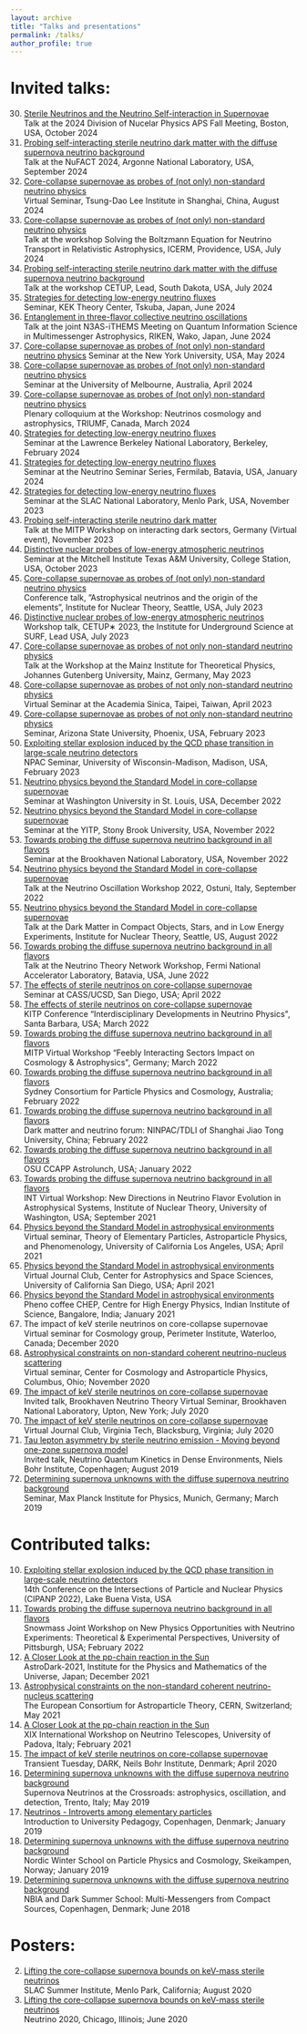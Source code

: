 ```yaml
---
layout: archive
title: "Talks and presentations"
permalink: /talks/
author_profile: true
---
```



<!---
Upcoming talks:
=====
* 
--->


Invited talks:
======


30. [Sterile Neutrinos and the Neutrino Self-interaction in Supernovae](https://meetings.aps.org/Meeting/DNP24/Session/P06) <br/>
    Talk at the 2024 Division of Nucelar Physics APS Fall Meeting, Boston, USA, October 2024
29. [Probing self-interacting sterile neutrino dark matter with the diffuse supernova neutrino background](https://indico.fnal.gov/event/63406/contributions/297915/attachments/181753/249336/Suliga.pdf) <br/>
    Talk at the NuFACT 2024, Argonne National Laboratory, USA, September 2024 
28. [Core-collapse supernovae as probes of (not only) non-standard neutrino physics](https://indico-tdli.sjtu.edu.cn/event/2610/) <br/>
    Virtual Seminar, Tsung-Dao Lee Institute in Shanghai, China, August 2024
27. [Core-collapse supernovae as probes of (not only) non-standard neutrino physics](https://app.icerm.brown.edu/assets/468/7303/7303_4630_Suliga_071120241400_Slides.pdf) <br/>
    Talk at the workshop Solving the Boltzmann Equation for Neutrino Transport in Relativistic Astrophysics, ICERM, Providence, USA, July 2024
26. [Probing self-interacting sterile neutrino dark matter with the diffuse supernova neutrino background](https://indico.sanfordlab.org/event/69/contributions/1425/attachments/875/2170/Suliga.pdf)<br/>
    Talk at the workshop CETUP, Lead, South Dakota, USA, July 2024        
25. [Strategies for detecting low-energy neutrino fluxes](1) <br/>
    Seminar, KEK Theory Center, Tskuba, Japan, June 2024    
24. [Entanglement in three-flavor collective neutrino oscillations](https://agenda.hep.wisc.edu/event/2191/) <br/>
    Talk at the joint N3AS-iTHEMS Meeting on Quantum Information Science in Multimessenger Astrophysics, RIKEN, Wako, Japan, June 2024
23. [Core-collapse supernovae as probes of (not only) non-standard neutrino physics](https://physics.nyu.edu/videos.html?id=7158&year=0&)
    Seminar at the New York University, USA, May 2024
22. [Core-collapse supernovae as probes of (not only) non-standard neutrino physics](https://particletheory.science.unimelb.edu.au/2024/02/26/anna-suliga-uc-berkeley/) <br/>
    Seminar at the University of Melbourne, Australia, April 2024
21. [Core-collapse supernovae as probes of (not only) non-standard neutrino physics](https://indico.triumf.ca/event/439/contributions/4952/) <br/>
    Plenary colloquium at the Workshop: Neutrinos cosmology and astrophysics, TRIUMF, Canada, March 2024
20. [Strategies for detecting low-energy neutrino fluxes]() <br/>
    Seminar at the Lawrence Berkeley National Laboratory, Berkeley, February 2024
19. [Strategies for detecting low-energy neutrino fluxes](https://indico.fnal.gov/event/62595/) <br/>
    Seminar at the Neutrino Seminar Series, Fermilab, Batavia, USA, January 2024
18. [Strategies for detecting low-energy neutrino fluxes](https://theory.slac.stanford.edu/events/2023-10-24-strategies-detecting-low-energy-neutrino-fluxes-anna-suliga-ucsd) <br/>
    Seminar at the SLAC National Laboratory, Menlo Park, USA, November 2023
17. [Probing self-interacting sterile neutrino dark matter](https://annaannafs.github.io/files/Suliga_MITP_V_2023.pdf) <br/>
    Talk at the MITP Workshop on interacting dark sectors, Germany (Virtual event), November 2023
16. [Distinctive nuclear probes of low-energy atmospheric neutrinos](https://physics.tamu.edu/events/tba-190/) <br/>
    Seminar at the Mitchell Institute Texas A&M University, College Station, USA, October 2023
15. [Core-collapse supernovae as probes of (not only) non-standard neutrino physics](https://indico.sanfordlab.org/event/53/timetable/20230710) <br/>
    Conference talk, ”Astrophysical neutrinos and the origin of the elements”, Institute for Nuclear Theory, Seattle, USA, July 2023
14. [Distinctive nuclear probes of low-energy atmospheric neutrinos](https://indico.sanfordlab.org/event/53/timetable/20230710) <br/>
    Workshop talk, CETUP∗ 2023, the Institute for Underground Science at SURF, Lead USA, July 2023
13. [Core-collapse supernovae as probes of not only non-standard neutrino physics](https://indico.mitp.uni-mainz.de/event/317/) <br/>
    Talk at the Workshop at the Mainz Institute for Theoretical Physics, Johannes Gutenberg University, Mainz, Germany, May 2023
12. [Core-collapse supernovae as probes of not only non-standard neutrino physics](https://www.phys.sinica.edu.tw/lecture_en.php?lecture=seminar&eng=T) <br/>
    Virtual Seminar at the Academia Sinica, Taipei, Taiwan, April 2023
11. [Core-collapse supernovae as probes of not only non-standard neutrino physics](https://cosmology.asu.edu/content/cosmology-seminar-wednesday) <br/>
    Seminar, Arizona State University, Phoenix, USA, February 2023
24. [Exploiting stellar explosion induced by the QCD phase transition in large-scale neutrino detectors](https://physics.wustl.edu/events/physics-theory-seminar-anna-suliga-supernovae-probes-neutrino-physics) <br/> 
    NPAC Seminar, University of Wisconsin-Madison, Madison, USA, February 2023
23. [Neutrino physics beyond the Standard Model in core-collapse supernovae](https://physics.wustl.edu/events/physics-theory-seminar-anna-suliga-supernovae-probes-neutrino-physics) <br/> 
    Seminar at Washington University in St. Louis, USA, December 2022
22. [Neutrino physics beyond the Standard Model in core-collapse supernovae](https://annaannafs.github.io/files/Suliga-CASS-UCSD.pdf) <br/>
	Seminar at the YITP, Stony Brook University, USA, November 2022
21. [Towards probing the diffuse supernova neutrino background in all flavors](https://annaannafs.github.io/files/Suliga-CASS-UCSD.pdf) <br/>
	Seminar at the Brookhaven National Laboratory, USA, November 2022
20. [Neutrino physics beyond the Standard Model in core-collapse supernovae](https://annaannafs.github.io/files/Suliga-CASS-UCSD.pdf) <br/>
	Talk at the Neutrino Oscillation Workshop 2022, Ostuni, Italy, September 2022
19. [Neutrino physics beyond the Standard Model in core-collapse supernovae](https://annaannafs.github.io/files/Suliga-CASS-UCSD.pdf) <br/>
	Talk at the Dark Matter in Compact Objects, Stars, and in Low Energy Experiments, Institute for Nuclear Theory, Seattle, US, August 2022
17. [Towards probing the diffuse supernova neutrino background in all flavors](https://annaannafs.github.io/files/Suliga-CASS-UCSD.pdf) <br/>
	Talk at the Neutrino Theory Network Workshop, Fermi National Accelerator Laboratory, Batavia, USA, June 2022
16. [The effects of sterile neutrinos on core-collapse supernovae](https://annaannafs.github.io/files/Suliga-CASS-UCSD.pdf) <br/>
	 Seminar at CASS/UCSD, San Diego, USA; April 2022
15. [The effects of sterile neutrinos on core-collapse supernovae](https://annaannafs.github.io/files/Suliga-KITP.pdf) <br/>
	 KITP Conference “Interdisciplinary Developments in Neutrino Physics", Santa Barbara, USA; March 2022
14. [Towards probing the diffuse supernova neutrino background in all flavors](https://annaannafs.github.io/files/Suliga_Mainz.pdf) <br/>
	 MITP Virtual Workshop “Feebly Interacting Sectors Impact on Cosmology & Astrophysics", Germany; March 2022
13. [Towards probing the diffuse supernova neutrino background in all flavors](https://annaannafs.github.io/files/Suliga_AU.pdf) <br/>
	Sydney Consortium for Particle Physics and Cosmology, Australia; February 2022
12. [Towards probing the diffuse supernova neutrino background in all flavors](https://annaannafs.github.io/files/DMNF-Suliga.pdf) <br/>
	Dark matter and neutrino forum: NINPAC/TDLI of Shanghai Jiao Tong University, China; February 2022
11. [Towards probing the diffuse supernova neutrino background in all flavors](https://annaannafs.github.io/files/Suliga_Astrolunch.pdf) <br/>
	OSU CCAPP Astrolunch, USA; January 2022	
10. [Towards probing the diffuse supernova neutrino background in all flavors](https://annaannafs.github.io/files/INT-Suliga.pdf) <br/>
	INT Virtual Workshop: New Directions in Neutrino Flavor Evolution in Astrophysical Systems, Institute of Nuclear Theory, University of Washington, USA; September 2021
9. [Physics beyond the Standard Model in astrophysical environments](https://annaannafs.github.io/files/TEPAPP.pdf) <br/>
	Virtual seminar, Theory of Elementary Particles, Astroparticle Physics, and Phenomenology, University of California Los Angeles, USA; April 2021
8. [Physics beyond the Standard Model in astrophysical environments](https://annaannafs.github.io/files/CASS.pdf) <br/>
	Virtual Journal Club, Center for Astrophysics and Space Sciences, University of California San Diego, USA; April 2021
7. [Physics beyond the Standard Model in astrophysical environments](https://annaannafs.github.io/files/Suliga_IISc.pdf) <br/>
	Pheno coffee CHEP, Centre for High Energy Physics, Indian Institute of Science, Bangalore, India; January 2021
6. The impact of keV sterile neutrinos on core-collapse supernovae <br/>
	Virtual seminar for Cosmology group, Perimeter Institute, Waterloo, Canada; December 2020
5. [Astrophysical constraints on non-standard coherent neutrino-nucleus scattering](https://annaannafs.github.io/files/Suliga_CCAPP.pdf) <br/>
	Virtual seminar, Center for Cosmology and Astroparticle Physics, Columbus, Ohio; November 2020
4. [The impact of keV sterile neutrinos on core-collapse supernovae](https://annaannafs.github.io/files/BNL_Suliga.pdf)<br/>
	Invited talk, Brookhaven Neutrino Theory Virtual Seminar, Brookhaven National Laboratory, Upton, New York; July 2020
3. [The impact of keV sterile neutrinos on core-collapse supernovae](https://annaannafs.github.io/files/VT_Suliga.pdf)<br/>
	Virtual Journal Club, Virginia Tech, Blacksburg, Virginia; July 2020
2. [Tau lepton asymmetry by sterile neutrino emission - Moving beyond one-zone supernova model](https://annaannafs.github.io/files/NQKW_Suliga.pdf)<br/>
	Invited talk, Neutrino Quantum Kinetics in Dense Environments, Niels Bohr Institute, Copenhagen; August 2019
1. [Determining supernova unknowns with the diffuse supernova neutrino background](https://annaannafs.github.io/files/SEMINAR_Munich.pdf)<br/>
	Seminar, Max Planck Institute for Physics, Munich, Germany; March 2019



Contributed talks:
======
10. [Exploiting stellar explosion induced by the QCD phase transition in large-scale neutrino detectors](https://annaannafs.github.io/files/AstroDark-Suliga.pdf)<br/>
	14th Conference on the Intersections of Particle and Nuclear Physics (CIPANP 2022), Lake Buena Vista, USA
9. [Towards probing the diffuse supernova neutrino background in all flavors](https://annaannafs.github.io/files/AstroDark-Suliga.pdf)<br/>
	Snowmass Joint Workshop on New Physics Opportunities with Neutrino Experiments: Theoretical & Experimental Perspectives, University of Pittsburgh, USA; February 2022
8. [A Closer Look at the pp-chain reaction in the Sun](https://annaannafs.github.io/files/AstroDark-Suliga.pdf)<br/>
	AstroDark-2021, Institute for the Physics and Mathematics of the Universe, Japan; December 2021
7. [Astrophysical constraints on the non-standard coherent neutrino-nucleus scattering](https://annaannafs.github.io/files/Suliga_EuCAPT.pdf)<br/>
	The European Consortium for Astroparticle Theory, CERN, Switzerland; May 2021
6. [A Closer Look at the pp-chain reaction in the Sun](https://annaannafs.github.io/files/XIX_Neutrino_Telescopes.pdf)<br/>
	XIX International Workshop on Neutrino Telescopes, University of Padova, Italy; February 2021
5. [The impact of keV sterile neutrinos on core-collapse supernovae](https://annaannafs.github.io/files/Anna_Suliga_lesson.pdf)<br/>
	Transient Tuesday, DARK, Neils Bohr Institute, Denmark; April 2020
4. [Determining supernova unknowns with the diffuse supernova neutrino background](https://annaannafs.github.io/files/Suliga_Trento.pdf)<br/>
	Supernova Neutrinos at the Crossroads: astrophysics, oscillation, and detection, Trento, Italy; May 2019
3. [Neutrinos - Introverts among elementary particles](https://annaannafs.github.io/files/Anna_Suliga_lesson.pdf)<br/>
	Introduction to University Pedagogy, Copenhagen, Denmark; January 2019
2. [Determining supernova unknowns with the diffuse supernova neutrino background](https://annaannafs.github.io/files/nordic.pdf) <br/>
	Nordic Winter School on Particle Physics and Cosmology, Skeikampen, Norway; January 2019
1. [Determining supernova unknowns with the diffuse supernova neutrino background](https://annaannafs.github.io/files/Anna_Suliga_presentation.pdf) <br/>
	NBIA and Dark Summer School: Multi-Messengers from Compact Sources, Copenhagen, Denmark; June 2018


Posters:
======
2. [Lifting the core-collapse supernova bounds on keV-mass sterile neutrinos](https://annaannafs.github.io/files/Suliga.pdf) <br/>
	SLAC Summer Institute, Menlo Park, California; August 2020
1. [Lifting the core-collapse supernova bounds on keV-mass sterile neutrinos](https://annaannafs.github.io/files/Suliga.pdf) <br/>
	Neutrino 2020, Chicago, Illinois; June 2020

<!---
{% if site.talkmap_link == true %}

<p style="text-decoration:underline;"><a href="/talkmap.html">See a map of all the places I've given a talk!</a></p>

{% endif %}

{% for post in site.talks reversed %}
  {% include archive-single-talk.html %}
{% endfor %}
--->
